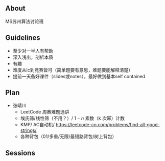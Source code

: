 ## About

MS苏州算法讨论班

## Guidelines

- 至少对一半人有帮助
- 深入浅出，剖析本质
- 有趣
- 难度从lc到竞赛皆可（简单题要有意思，难题要能解释清楚）
- 提前一天备好课件（slides或notes），最好做到基本self contained

## Plan

- 张晴川
  - LeetCode 周赛难题选讲
  - 埃氏筛/线性筛（不用？）/ $1-n$ 素数（k 次幂）计数
  - KMP/ AC自动机/ https://leetcode-cn.com/problems/find-all-good-strings/
  - 各种背包（01/多重/无限/最短路背包/树上背包）

## Sessions

